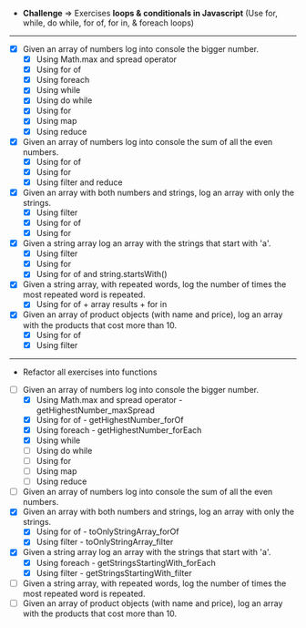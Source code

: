 - **Challenge** ⇒ Exercises **loops & conditionals in Javascript** (Use for, while, do while, for of, for in, & foreach loops)

<hr>

- [x] Given an array of numbers log into console the bigger number.
  - [x] Using Math.max and spread operator
  - [x] Using for of
  - [x] Using foreach
  - [x] Using while
  - [x] Using do while
  - [x] Using for
  - [x] Using map
  - [x] Using reduce
- [x] Given an array of numbers log into console the sum of all the even numbers.
  - [x] Using for of
  - [x] Using for
  - [x] Using filter and reduce
- [x] Given an array with both numbers and strings, log an array with only the strings.
  - [x] Using filter
  - [x] Using for of
  - [x] Using for
- [x] Given a string array log an array with the strings that start with 'a'.
  - [x] Using filter
  - [x] Using for
  - [x] Using for of and string.startsWith()
- [x] Given a string array, with repeated words, log the number of times the most repeated word is repeated. 
  - [x] Using for of + array results + for in
- [x] Given an array of product objects (with name and price), log an array with the products that cost more than 10.
  - [x] Using for of
  - [x] Using filter
<hr>

- Refactor all exercises into functions
- [ ] Given an array of numbers log into console the bigger number.
  - [x] Using Math.max and spread operator - getHighestNumber_maxSpread
  - [x] Using for of - getHighestNumber_forOf
  - [x] Using foreach - getHighestNumber_forEach
  - [x] Using while
  - [ ] Using do while
  - [ ] Using for
  - [ ] Using map
  - [ ] Using reduce
- [ ] Given an array of numbers log into console the sum of all the even numbers.
- [x] Given an array with both numbers and strings, log an array with only the strings.
  - [x] Using for of - toOnlyStringArray_forOf
  - [x] Using filter - toOnlyStringArray_filter
- [x] Given a string array log an array with the strings that start with 'a'.
  - [x] Using foreach - getStringsStartingWith_forEach
  - [x] Using filter - getStringsStartingWith_filter
- [ ] Given a string array, with repeated words, log the number of times the most repeated word is repeated. 
- [ ] Given an array of product objects (with name and price), log an array with the products that cost more than 10.